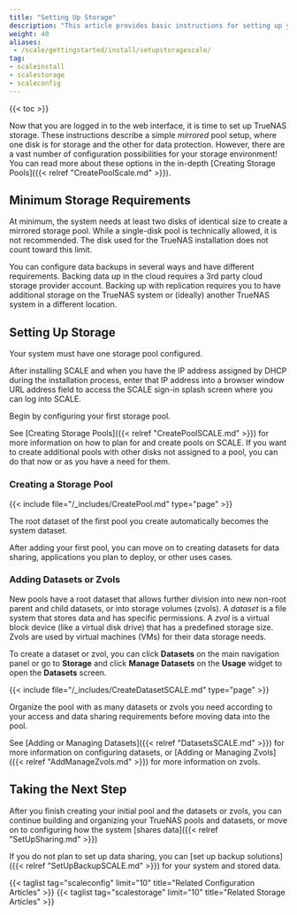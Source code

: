 ```yaml
---
title: "Setting Up Storage"
description: "This article provides basic instructions for setting up your first storage pool and dataset or zvol."
weight: 40
aliases:
 - /scale/gettingstarted/install/setupstoragescale/
tag:
- scaleinstall
- scalestorage
- scaleconfig
---
```


{{< toc >}}

Now that you are logged in to the web interface, it is time to set up TrueNAS storage.
These instructions describe a simple *mirrored* pool setup, where one disk is for storage and the other for data protection.
However, there are a vast number of configuration possibilities for your storage environment!
You can read more about these options in the in-depth [Creating Storage Pools]({{< relref "CreatePoolScale.md" >}}).

## Minimum Storage Requirements

At minimum, the system needs at least two disks of identical size to create a mirrored storage pool.
While a single-disk pool is technically allowed, it is not recommended.
The disk used for the TrueNAS installation does not count toward this limit.

You can configure data backups in several ways and have different requirements.
Backing data up in the cloud requires a 3rd party cloud storage provider account.
Backing up with replication requires you to have additional storage on the TrueNAS system or (ideally) another TrueNAS system in a different location.

## Setting Up Storage
Your system must have one storage pool configured.

After installing SCALE and when you have the IP address assigned by DHCP during the installation process, enter that IP address into a browser window URL address field to access the SCALE sign-in splash screen where you can log into SCALE.

Begin by configuring your first storage pool. 

See [Creating Storage Pools]({{< relref "CreatePoolSCALE.md" >}}) for more information on how to plan for and create pools on SCALE. 
If you want to create additional pools with other disks not assigned to a pool, you can do that now or as you have a need for them.
### Creating a Storage Pool

{{< include file="/_includes/CreatePool.md" type="page" >}}

The root dataset of the first pool you create automatically becomes the system dataset.

After adding your first pool, you can move on to creating datasets for data sharing, applications you plan to deploy, or other uses cases.

### Adding Datasets or Zvols

New pools have a root dataset that allows further division into new non-root parent and child datasets, or into storage volumes (zvols).
A *dataset* is a file system that stores data and has specific permissions.
A *zvol* is a virtual block device (like a virtual disk drive) that has a predefined storage size. Zvols are used by virtual machines (VMs) for their data storage needs.

To create a dataset or zvol, you can click **Datasets** on the main navigation panel or go to **Storage** and click **Manage Datasets** on the **Usage** widget to open the **Datasets** screen. 

{{< include file="/_includes/CreateDatasetSCALE.md" type="page" >}}

Organize the pool with as many datasets or zvols you need according to your access and data sharing requirements before moving data into the pool.

See [Adding or Managing Datasets]({{< relref "DatasetsSCALE.md" >}}) for more information on configuring datasets, or [Adding or Managing Zvols]({{< relref "AddManageZvols.md" >}}) for more information on zvols.

## Taking the Next Step

After you finish creating your initial pool and the datasets or zvols, you can continue building and organizing your TrueNAS pools and datasets, or move on to configuring how the system [shares data]({{< relref "SetUpSharing.md" >}})

If you do not plan to set up data sharing, you can [set up backup solutions]({{< relref "SetUpBackupSCALE.md" >}}) for your system and stored data.

{{< taglist tag="scaleconfig" limit="10" title="Related Configuration Articles" >}}
{{< taglist tag="scalestorage" limit="10" title="Related Storage Articles" >}}

